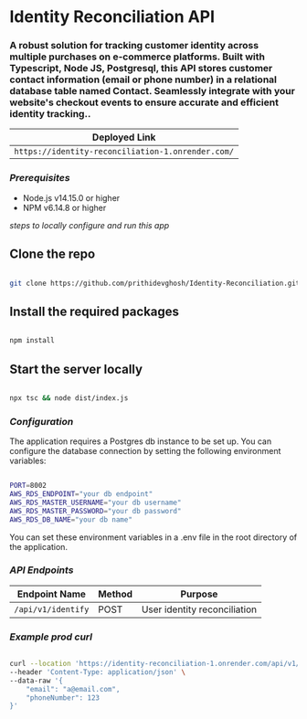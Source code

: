 # Identity Reconciliation API

### A robust solution for tracking customer identity across multiple purchases on e-commerce platforms. Built with Typescript, Node JS, Postgresql, this API stores customer contact information (email or phone number) in a relational database table named Contact. Seamlessly integrate with your website's checkout events to ensure accurate and efficient identity tracking..

|Deployed Link|
| --- |
|`https://identity-reconciliation-1.onrender.com/`|

<h3><i>Prerequisites</i></h3>
<ul>
<li>Node.js v14.15.0 or higher</li>
<li>NPM v6.14.8 or higher</li>
</ul>

*steps to locally configure and run this app*


## Clone the repo
```bash

git clone https://github.com/prithidevghosh/Identity-Reconciliation.git


```
## Install the required packages
```bash

npm install

```

## Start the server locally
```bash

npx tsc && node dist/index.js

```


<h3><i>Configuration</i></h3>

<p>The application requires a Postgres db instance to be set up. You can configure the database connection by setting the following environment variables:</p>

```bash

PORT=8002
AWS_RDS_ENDPOINT="your db endpoint"
AWS_RDS_MASTER_USERNAME="your db username"
AWS_RDS_MASTER_PASSWORD="your db password"
AWS_RDS_DB_NAME="your db name"

```
<p>You can set these environment variables in a .env file in the root directory of the application.</p>

<h3><i>API Endpoints</i></h3>


| Endpoint Name | Method | Purpose |
| --- | --- | --- |
| `/api/v1/identify` | POST | User identity reconciliation |


<h3><i>Example prod curl</i></h3>

```bash

curl --location 'https://identity-reconciliation-1.onrender.com/api/v1/identify' \
--header 'Content-Type: application/json' \
--data-raw '{
    "email": "a@email.com",
    "phoneNumber": 123
}'

```

